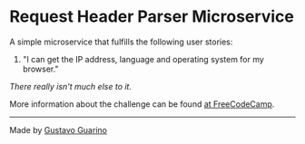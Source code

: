 Request Header Parser Microservice
==========================

A simple microservice that fulfills the following user stories:

1. "I can get the IP address, language and operating system for my browser."

*There really isn't much else to it.*

More information about the challenge can be found [at FreeCodeCamp](https://www.freecodecamp.org/challenges/request-header-parser-microservice).

--------------------------
Made by [Gustavo Guarino](http://www.gustavoguarino.com)